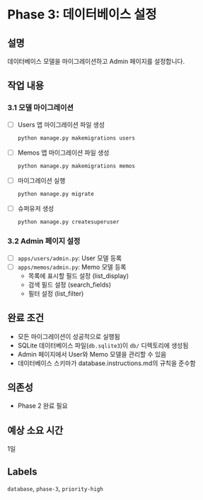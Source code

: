 # Phase 3: 데이터베이스 설정

## 설명
데이터베이스 모델을 마이그레이션하고 Admin 페이지를 설정합니다.

## 작업 내용

### 3.1 모델 마이그레이션
- [ ] Users 앱 마이그레이션 파일 생성
  ```bash
  python manage.py makemigrations users
  ```
- [ ] Memos 앱 마이그레이션 파일 생성
  ```bash
  python manage.py makemigrations memos
  ```
- [ ] 마이그레이션 실행
  ```bash
  python manage.py migrate
  ```
- [ ] 슈퍼유저 생성
  ```bash
  python manage.py createsuperuser
  ```

### 3.2 Admin 페이지 설정
- [ ] `apps/users/admin.py`: User 모델 등록
- [ ] `apps/memos/admin.py`: Memo 모델 등록
  - 목록에 표시할 필드 설정 (list_display)
  - 검색 필드 설정 (search_fields)
  - 필터 설정 (list_filter)

## 완료 조건
- 모든 마이그레이션이 성공적으로 실행됨
- SQLite 데이터베이스 파일(`db.sqlite3`)이 `db/` 디렉토리에 생성됨
- Admin 페이지에서 User와 Memo 모델을 관리할 수 있음
- 데이터베이스 스키마가 database.instructions.md의 규칙을 준수함

## 의존성
- Phase 2 완료 필요

## 예상 소요 시간
1일

## Labels
`database`, `phase-3`, `priority-high`
